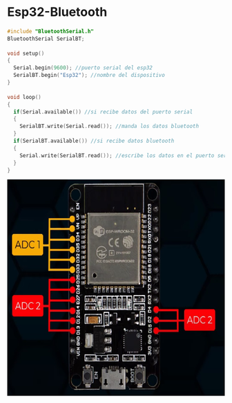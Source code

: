 # Esp32-Bluetooth

```c++
#include "BluetoothSerial.h"
BluetoothSerial SerialBT;

void setup()
{
  Serial.begin(9600); //puerto serial del esp32
  SerialBT.begin("Esp32"); //nombre del dispositivo
}

void loop()
{
  if(Serial.available()) //si recibe datos del puerto serial
  {
    SerialBT.write(Serial.read()); //manda los datos bluetooth
  }
  if(SerialBT.available()) //si recibe datos bluetooth
  {
    Serial.write(SerialBT.read()); //escribe los datos en el puerto serial
  }
}
```
<img src="https://github.com/IDiegoUlises/Esp32-Entradas-Analogicas/blob/main/Images/Esp32-Entradas.jpg" width="800" height="500" />
